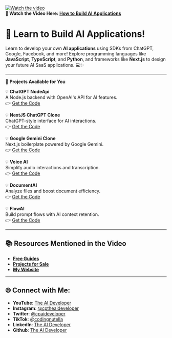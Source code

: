 [![Watch the video](https://img.youtube.com/vi/L68y_GRg_6o/0.jpg)](https://youtu.be/L68y_GRg_6o)  
**🎥 Watch the Video Here: [How to Build AI Applications](https://youtu.be/L68y_GRg_6o)**  
# 🚀 Learn to Build AI Applications!

Learn to develop your own **AI applications** using SDKs from ChatGPT, Google, Facebook, and more! Explore programming languages like **JavaScript**, **TypeScript**, and **Python**, and frameworks like **Next.js** to design your future AI SaaS applications. 💻✨

---

🌟 **Projects Available for You**

💡 **ChatGPT NodeApi**  
A Node.js backend with OpenAI's API for AI features.  
👉 [Get the Code](https://checkout.the-aideveloper.com/b/eVa3cV4j4eLE1a028r)

💡 **NextJS ChatGPT Clone**  
ChatGPT-style interface for AI interactions.  
👉 [Get the Code](https://checkout.the-aideveloper.com/b/5kA00JeXIcDw5qg28m)

💡 **Google Gemini Clone**  
Next.js boilerplate powered by Google Gemini.  
👉 [Get the Code](https://checkout.the-aideveloper.com/b/14kaFn9Do32W3i8bIZ)

💡 **Voice AI**  
Simplify audio interactions and transcription.  
👉 [Get the Code](https://checkout.the-aideveloper.com/b/28o28R9Do1YS7yo28q)

💡 **DocumentAI**  
Analyze files and boost document efficiency.  
👉 [Get the Code](https://checkout.the-aideveloper.com/b/28o5l36rc0UO8CsdR5)

💡 **FlowAI**  
Build prompt flows with AI context retention.  
👉 [Get the Code](https://checkout.the-aideveloper.com/b/28o00J4j45b46ukcN2)

---

## 📚 Resources Mentioned in the Video  
- **[Free Guides](https://www.the-aideveloper.com/guides)**  
- **[Projects for Sale](https://www.the-aideveloper.com/projects)**  
- **[My Website](https://www.the-aideveloper.com/)**  

---

## 🌐 Connect with Me:  
- **YouTube**: [The AI Developer](https://www.youtube.com/@theaideveloper)  
- **Instagram**: [@cptheaideveloper](https://www.instagram.com/cptheaideveloper/)  
- **Twitter**: [@cpaideveloper](https://x.com/cpaideveloper)  
- **TikTok**: [@codingnutella](https://www.tiktok.com/@codingnutella)  
- **LinkedIn**: [The AI Developer](https://www.linkedin.com/company/theaidevelopercp/)
- **Github**: [The AI Developer](https://github.com/cpTheAideveloper)

